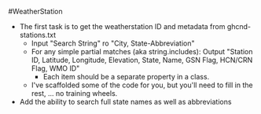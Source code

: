 #WeatherStation

- The first task is to get the weatherstation ID and metadata from ghcnd-stations.txt 
	- Input "Search String" ro "City, State-Abbreviation"
	- For any simple partial matches (aka string.includes): Output "Station ID, Latitude, Longitude, Elevation, State, Name, GSN Flag, HCN/CRN Flag, WMO ID" 
		- Each item should be a separate property in a class. 
	- I've scaffolded some of the code for you, but you'll need to fill in the rest, ... no training wheels.
- Add the ability to search full state names as well as abbreviations